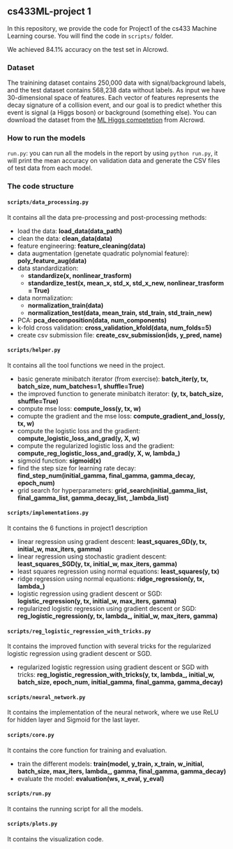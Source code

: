 ## cs433ML-project 1

In this repository, we provide the code for Project1 of the cs433 Machine Learning course. You will find the code in `scripts/` folder.

We achieved 84.1% accuracy on the test set in AIcrowd.

### Dataset
The trainining dataset contains 250,000 data with signal/background labels, and the test dataset contains 568,238 data without labels. As input we have 30-dimensional space of features. Each vector of features represents the decay signature of a collision event, and our goal is to predict whether this event is signal (a Higgs boson) or background (something else).
You can download the dataset from the [ML Higgs competetion](https://www.aicrowd.com/challenges/epfl-machine-learning-higgs) from AIcrowd.


### How to run the models
`run.py`: you can run all the models in the report by using `python run.py`, it will print the mean accuracy on validation data and generate the CSV files of test data from each model.

### The code structure
#### `scripts/data_processing.py`
It contains all the data pre-processing and post-processing methods:
- load the data: **load_data(data_path)**
- clean the data: **clean_data(data)**
- feature engineering: **feature_cleaning(data)**
- data augmentation (genetate quadratic polynomial feature): **poly_feature_aug(data)**
- data standardization: 
  - **standardize(x, nonlinear_trasform)**
  - **standardize_test(x, mean_x, std_x, std_x_new, nonlinear_trasform = True)**
- data normalization:
  - **normalization_train(data)**
  - **normalization_test(data, mean_train, std_train, std_train_new)**
- PCA: **pca_decomposition(data, num_components)**
- k-fold cross validation: **cross_validation_kfold(data, num_folds=5)**
- create csv submission file: **create_csv_submission(ids, y_pred, name)**

#### `scripts/helper.py`
It contains all the tool functions we need in the project.
- basic generate minibatch iterator (from exercise): **batch_iter(y, tx, batch_size, num_batches=1, shuffle=True)**
- the improved function to generate minibatch iterator: **(y, tx, batch_size, shuffle=True)**
- compute mse loss: **compute_loss(y, tx, w)**
- comupte the gradient and the mse loss: **compute_gradient_and_loss(y, tx, w)**
- compute the logistic loss and the gradient: **compute_logistic_loss_and_grad(y, X, w)**
- compute the regularized logistic loss and the gradient: **compute_reg_logistic_loss_and_grad(y, X, w, lambda_)**
- sigmoid function: **sigmoid(x)**
- find the step size for learning rate decay: **find_step_num(initial_gamma, final_gamma, gamma_decay, epoch_num)**
- grid search for hyperparameters: **grid_search(initial_gamma_list, final_gamma_list, gamma_decay_list, _lambda_list)**

#### `scripts/implementations.py`
It contains the 6 functions in project1 description
- linear regression using gradient descent: **least_squares_GD(y, tx, initial_w, max_iters, gamma)**
- linear regression using stochastic gradient descent: **least_squares_SGD(y, tx, initial_w, max_iters, gamma)**
- least squares regression using normal equations: **least_squares(y, tx)**
- ridge regression using normal equations: **ridge_regression(y, tx, lambda_)**
- logistic regression using gradient descent or SGD: **logistic_regression(y, tx, initial_w, max_iters, gamma)**
- regularized logistic regression using gradient descent or SGD: **reg_logistic_regression(y, tx, lambda_, initial_w, max_iters, gamma)**

#### `scripts/reg_logistic_regression_with_tricks.py`
It contains the improved function with several tricks for the regularized logistic regression using gradient descent or SGD.
- regularized logistic regression using gradient descent or SGD with tricks: **reg_logistic_regression_with_tricks(y, tx, lambda_, initial_w, batch_size, epoch_num, initial_gamma, final_gamma, gamma_decay)**

#### `scripts/neural_network.py`
It contains the implementation of the neural network, where we use ReLU for hidden layer and Sigmoid for the last layer.

#### `scripts/core.py`
It contains the core function for training and evaluation.
- train the different models: **train(model, y_train, x_train, w_initial, batch_size, max_iters, lambda_, gamma, final_gamma, gamma_decay)**
- evaluate the model: **evaluation(ws, x_eval, y_eval)**

#### `scripts/run.py`
It contains the running script for all the models.

#### `scripts/plots.py`
It contains the visualization code.

